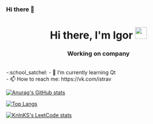 ### Hi there 👋

<!--
**IG-or-LO/IG-or-LO** is a ✨ _special_ ✨ repository because its `README.md` (this file) appears on your GitHub profile.

Here are some ideas to get you started:

- 🔭 I’m currently working on ...
- 🌱 I’m currently learning ...
- 👯 I’m looking to collaborate on ...
- 🤔 I’m looking for help with ...
- 💬 Ask me about ...
- 📫 How to reach me: ...
- 😄 Pronouns: ...
- ⚡ Fun fact: ...
-->
<h1 align="center">Hi there, I'm Igor</a> 
<img src="https://github.com/blackcater/blackcater/raw/main/images/Hi.gif" height="32"/></h1>
<h3 align="center"> Working on company </h3>
<br>
-:school_satchel:
- 🌱 I’m currently learning Qt<br>
- 📫 How to reach me: https://vk.com/istrav<br>

[![Anurag's GitHub stats](https://github-readme-stats.vercel.app/api?username=IG-or-LO)](https://github.com/anuraghazra/github-readme-stats)

[![Top Langs](https://github-readme-stats.vercel.app/api/top-langs/?username=IG-or-LO)](https://github.com/anuraghazra/github-readme-stats)

[![KnlnKS's LeetCode stats](https://leetcode-stats-six.vercel.app/api?username=IG-or-LO&theme=dark)](https://github.com/KnlnKS/leetcode-stats)
